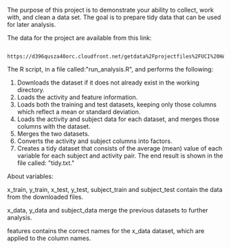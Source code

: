 The purpose of this project is to demonstrate your ability to collect, work with, and clean a data set. 
The goal is to prepare tidy data that can be used for later analysis. 

The data for the project are available from this link:
        
        https://d396qusza40orc.cloudfront.net/getdata%2Fprojectfiles%2FUCI%20HAR%20Dataset.zip
        
 The R script, in a file called:"run_analysis.R", and performs the following:
        
1. Downloads the dataset if it does not already exist in the working directory.
2. Loads the activity and feature information.
3. Loads both the training and test datasets, keeping only those columns which 
reflect a mean or standard deviation.
4. Loads the activity and subject data for each dataset, and merges those columns 
with the dataset.
5. Merges the two datasets.
6. Converts the activity and subject columns into factors.
7. Creates a tidy dataset that consists of the average (mean) value of each variable for each 
subject and activity pair. The end result is shown in the file called: "tidy.txt."


About variables:

x_train, y_train, x_test, y_test, subject_train and subject_test contain the data from the downloaded files.

x_data, y_data and subject_data merge the previous datasets to further analysis.

features contains the correct names for the x_data dataset, which are applied to the column names.
